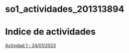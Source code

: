 # so1_actividades_201313894

# Indice de actividades

[Actividad 1 - 24/01/2023](https://github.com/krlos1112/so1_actividades_201313894/tree/main/actividad1)
